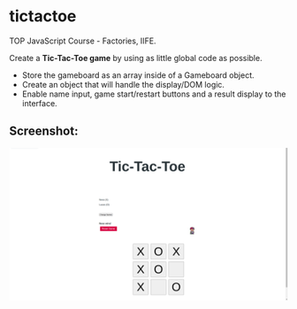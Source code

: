 # tictactoe
TOP JavaScript Course - Factories, IIFE.

Create a **Tic-Tac-Toe game** by using as little global code as possible.

- Store the gameboard as an array inside of a Gameboard object.
- Create an object that will handle the display/DOM logic.
- Enable name input, game start/restart buttons and a result display to the interface.

<h2>Screenshot:</h2>
<img src="./img/thumbnail.png" alt="Screenshot Sample">